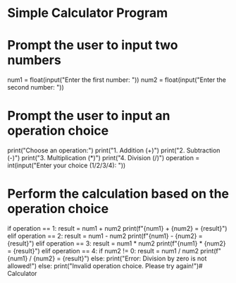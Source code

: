 # Simple Calculator Program

# Prompt the user to input two numbers
num1 = float(input("Enter the first number: "))
num2 = float(input("Enter the second number: "))

# Prompt the user to input an operation choice
print("Choose an operation:")
print("1. Addition (+)")
print("2. Subtraction (-)")
print("3. Multiplication (*)")
print("4. Division (/)")
operation = int(input("Enter your choice (1/2/3/4): "))

# Perform the calculation based on the operation choice
if operation == 1:
    result = num1 + num2
    print(f"{num1} + {num2} = {result}")
elif operation == 2:
    result = num1 - num2
    print(f"{num1} - {num2} = {result}")
elif operation == 3:
    result = num1 * num2
    print(f"{num1} * {num2} = {result}")
elif operation == 4:
    if num2 != 0:
        result = num1 / num2
        print(f"{num1} / {num2} = {result}")
    else:
        print("Error: Division by zero is not allowed!")
else:
    print("Invalid operation choice. Please try again!")# Calculator
